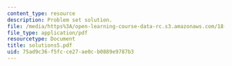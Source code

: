 ```yaml
---
content_type: resource
description: Problem set solution.
file: /media/https%3A/open-learning-course-data-rc.s3.amazonaws.com/18-435j-quantum-computation-fall-2003/75ad9c36f5fcce27ae0cb0889e9787b3_solutions5.pdf
file_type: application/pdf
resourcetype: Document
title: solutions5.pdf
uid: 75ad9c36-f5fc-ce27-ae0c-b0889e9787b3
---
```


